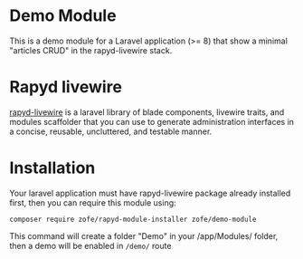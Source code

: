 # Demo Module

This is a demo module for a Laravel application (>= 8) that show a minimal "articles CRUD" in the rapyd-livewire stack.  


# Rapyd livewire
[rapyd-livewire](https://github.com/zofe/rapyd-livewire) is a laravel library of blade components, livewire traits, and modules scaffolder that you can use to generate administration interfaces in a concise, reusable, uncluttered, and testable manner.


# Installation 

Your laravel application must have rapyd-livewire package already installed first, then you can require this module using: 
```
composer require zofe/rapyd-module-installer zofe/demo-module
```

This command will create a folder "Demo" in your /app/Modules/ folder, then a demo will be enabled in `/demo/` route

